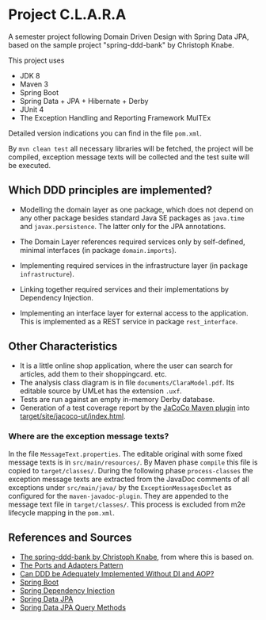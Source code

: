 Project C.L.A.R.A
=======================
A semester project following Domain Driven Design with Spring Data JPA, based on the sample project "spring-ddd-bank" by Christoph Knabe.



This project uses

- JDK 8
- Maven 3
- Spring Boot
- Spring Data + JPA + Hibernate + Derby
- JUnit 4
- The Exception Handling and Reporting Framework MulTEx

Detailed version indications you can find in the file `pom.xml`.

By  `mvn clean test`   all necessary libraries will be fetched, the project will be compiled, exception message texts will be collected and the test suite will be executed.



## Which DDD principles are implemented?

- Modelling the domain layer as one package, which does not depend on any other package besides standard Java SE packages as `java.time` and `javax.persistence`. The latter only for the JPA annotations.

- The Domain Layer references required services only by self-defined, minimal interfaces (in package `domain.imports`).

- Implementing required services in the infrastructure layer (in package `infrastructure`).

- Linking together required services and their implementations by Dependency Injection. 

- Implementing an interface layer for external access to the application. 
  This is implemented as a REST service in package `rest_interface`.


## Other Characteristics

- It is a little online shop application, where the user can search for articles, add them to their shoppingcard. etc.
- The analysis class diagram is in file `documents/ClaraModel.pdf`. Its editable source by UMLet has the extension `.uxf`.
- Tests are run against an empty in-memory Derby database.
- Generation of a test coverage report by the [JaCoCo Maven plugin](http://www.eclemma.org/jacoco/trunk/doc/maven.html) into [target/site/jacoco-ut/index.html](file:target/site/jacoco-ut/index.html).

### Where are the exception message texts?
In the file `MessageText.properties`. The editable original with some fixed message texts is in `src/main/resources/`.
By Maven phase `compile` this file is copied to `target/classes/`.
During the following phase `process-classes` the exception message texts are extracted from the JavaDoc comments of all exceptions under `src/main/java/`
by the  `ExceptionMessagesDoclet`  as configured for the `maven-javadoc-plugin`. They are appended to the message text file in `target/classes/`.
This process is excluded from m2e lifecycle mapping in the `pom.xml`.



## References and Sources
- [The spring-ddd-bank by Christoph Knabe](https://github.com/ChristophKnabe/spring-ddd-bank), from where this is based on.
- [The Ports and Adapters Pattern](http://alistair.cockburn.us/Hexagonal+architecture)
- [Can DDD be Adequately Implemented Without DI and AOP?](https://www.infoq.com/news/2008/02/ddd-di-aop)
- [Spring Boot](https://spring.io/guides/gs/spring-boot/)
- [Spring Dependency Injection](http://projects.spring.io/spring-framework/)
- [Spring Data JPA](https://spring.io/guides/gs/accessing-data-jpa/)
- [Spring Data JPA Query Methods](http://docs.spring.io/spring-data/jpa/docs/current/reference/html/#jpa.query-methods)

